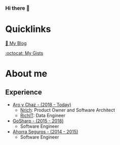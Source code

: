 ### Hi there 👋
# Quicklinks
[:link: My Blog](https://gist.github.com/fgarcia-code)

[:octocat: My Gists](https://gist.github.com/fgarcia-code)

# About me
## Experience
* [Aro y Chaz - (2018 - Today)](https://aroychaz.com/)
  * [Nrich](https://nrich.com/): Product Owner and Software Architect
  * [RichIT](https://richit.ai/): Data Engineer
* [GoSharp - (2015 - 2018)](https://www.go-sharp.ai/)
  * Software Engineer
* [Ahorra Seguros - (2014 - 2015)](https://ahorraseguros.mx/)
  * Software Engineer
